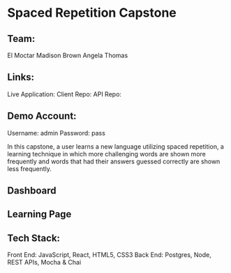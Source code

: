 # Spaced Repetition Capstone

## Team:

El Moctar
Madison Brown
Angela Thomas

## Links:
Live Application:
Client Repo:
API Repo:

## Demo Account:
Username: admin
Password: pass

In this capstone, a user learns a new language utilizing spaced repetition, a learning technique in which more challenging words are shown more frequently and words that had their answers guessed correctly are shown less frequently. 

## Dashboard

## Learning Page

## Tech Stack:

Front End: JavaScript, React, HTML5, CSS3
Back End: Postgres, Node, REST APIs, Mocha & Chai
